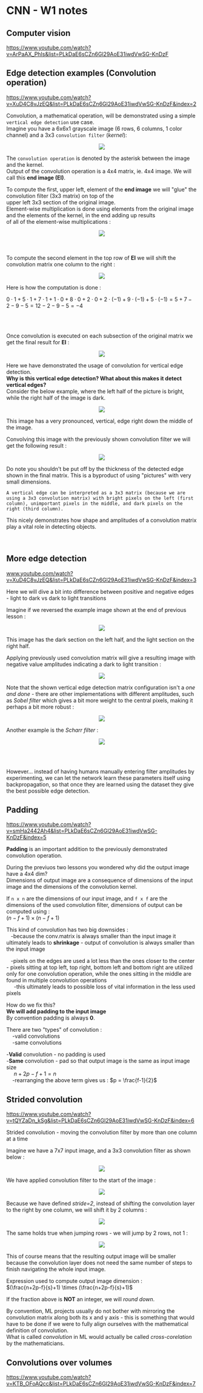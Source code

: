 # CNN - W1 notes  
## Computer vision
https://www.youtube.com/watch?v=ArPaAX_PhIs&list=PLkDaE6sCZn6Gl29AoE31iwdVwSG-KnDzF  
  
## Edge detection examples (Convolution operation)  
https://www.youtube.com/watch?v=XuD4C8vJzEQ&list=PLkDaE6sCZn6Gl29AoE31iwdVwSG-KnDzF&index=2  
  
Convolution, a mathematical operation, will be demonstrated using a simple `vertical edge detection` use case.  
Imagine you have a 6x6x1 grayscale image (6 rows, 6 columns, 1 color channel) and a 3x3 `convolution filter` (*kernel*): 
<p style="text-align: center">
    <img src="../screenshots/Image_and_convolution_filter.png"/>
</p>  
  
The `convolution operation` is denoted by the asterisk between the image and the kernel.  
Output of the convolution operation is a 4x4 matrix, ie. 4x4 image. We will call this **end image (EI)**.
  
To compute the first, upper left, element of the **end image** we will "glue" the convolution filter (3x3 matrix) on top of the  
upper left 3x3 section of the original image.  
Element-wise multiplication is done using elements from the original image and the elements of the kernel, in the end adding up results  
of all of the element-wise multiplications :  
<p style="text-align: center">
    <img src="../screenshots/ApplyingConvolution_example1.png"/>
</p>  
  
<br></br>
To compute the second element in the top row of **EI** we will shift the convolution matrix one column to the right :  
<p style="text-align: center">
    <img src="../screenshots/MovingTheConvolutionKernel.png"/>
</p>  
Here is how the computation is done :  
  
$0 \cdot 1 + 5 \cdot 1 + 7 \cdot 1 + 1 \cdot 0 + 8 \cdot 0 + 2 \cdot 0 + 2 \cdot (-1) + 9 \cdot (-1) + 5 \cdot (-1) = 5 + 7 - 2 - 9 - 5 = 12 - 2 - 9 - 5 = -4$  
  
<br></br>  

Once convolution is executed on each subsection of the original matrix we get the final result for **EI** :  
<p style="text-align: center">
    <img src="../screenshots/ConvolutionEndResult.png"/>
</p>  
  
Here we have demonstrated the usage of convolution for vertical edge detection.  
**Why is this vertical edge detection? What about this makes it detect vertical edges?**  
Consider the below example, where the left half of the picture is bright, while the right half of the image is dark.  
<p style="text-align: center">
    <img src="../screenshots/VerticalEdgeDetection_simpleImage.png"/>
</p>  
This image has a very pronounced, vertical, edge right down the middle of the image.  
  
Convolving this image with the previously shown convolution filter we will get the following result :  
<p style="text-align: center">
    <img src="../screenshots/HowVerticalEdgeDetetionWorks.png"/>
</p>  
Do note you shouldn't be put off by the thickness of the detected edge shown in the final matrix.  
This is a byproduct of using "pictures" with very small dimensions.  
  
```
A vertical edge can be interpreted as a 3x3 matrix (because we are using a 3x3 convolution matrix) with bright pixels on the left (first column), unimportant pixels in the middle, and dark pixels on the right (third column).
```
This nicely demonstrates how shape and amplitudes of a convolution matrix play a vital role in detecting objects.  
<br></br>  
  
## More edge detection  
www.youtube.com/watch?v=XuD4C8vJzEQ&list=PLkDaE6sCZn6Gl29AoE31iwdVwSG-KnDzF&index=3  
  
Here we will dive a bit into difference between positive and negative edges - light to dark vs dark to light transitions  
  
Imagine if we reversed the example image shown at the end of previous lesson :  
<p style="text-align: center">
    <img src="../screenshots/ReversedExampleImage_verticalEdge.png"/>
</p>  
This image has the dark section on the left half, and the light section on the right half.  
  
Applying previously used convolution matrix will give a resulting image with negative value amplitudes indicating a dark to light transition :  
<p style="text-align: center">
    <img src="../screenshots/DarkToLightTransition_verticalEdge.png"/>
</p>  
  
Note that the shown vertical edge detection matrix configuration isn't a *one and done* - there are other implementations with different amplitudes, such as *Sobel filter* which gives a bit more weight to the central pixels, making it perhaps a bit more robust :  
<p style="text-align: center">
    <img src="../screenshots/SobelFilterMatrix.png"/>
</p>  
  
Another example is the *Scharr filter* :  
<p style="text-align: center">
    <img src="../screenshots/ScharrFilter.png"/>
</p>  
  
<br></br>  
  
However... instead of having humans manually entering filter amplitudes by experimenting, we can let the network learn these parameters itself using backpropagation, so that once they are learned using the dataset they give the best possible edge detection.  
  
## Padding  
https://www.youtube.com/watch?v=smHa2442Ah4&list=PLkDaE6sCZn6Gl29AoE31iwdVwSG-KnDzF&index=5  
  
**Padding** is an important addition to the previously demonstrated convolution operation.  
  
During the previuos two lessons you wondered why did the output image have a 4x4 dim?  
Dimensions of output image are a consequence of dimensions of the input image and the dimensions of the convolution kernel.  
  
If `n x n` are the dimensions of our input image, and `f x f` are the dimensions of the used convolution filter, dimensions of output can be computed using :  
$(n-f+1) \times (n-f+1)$  
  
This kind of convolution has two big downsides :  
&nbsp;&nbsp;&nbsp;-because the conv.matrix is always smaller than the input image it ultimately leads to **shrinkage** - output of convolution is always smaller than the input image  
  
&nbsp;&nbsp;&nbsp;-pixels on the edges are used a lot less than the ones closer to the center - pixels sitting at top left, top right, bottom left and bottom right are utilized only for one convolution operation, while the ones sitting in the middle are found in multiple convolution operations  
&nbsp;&nbsp;&nbsp;&nbsp;&nbsp;-this ultimately leads to possible loss of vital information in the less used pixels  
  
How do we fix this?  
**We will add padding to the input image**  
By convention padding is always **0**.  
  
There are two "types" of convolution :  
&nbsp;&nbsp;&nbsp;&nbsp;-valid convolutions  
&nbsp;&nbsp;&nbsp;&nbsp;-same convolutions  
  
-**Valid** convolution - no padding is used  
-**Same** convolution - pad so that output image is the same as input image size  
&nbsp;&nbsp;&nbsp;&nbsp; $n+2p-f+1 = n$  
&nbsp;&nbsp;&nbsp;&nbsp;-rearranging the above term gives us : $p = \frac{f-1}{2}$  
  
## Strided convolution  
https://www.youtube.com/watch?v=tQYZaDn_kSg&list=PLkDaE6sCZn6Gl29AoE31iwdVwSG-KnDzF&index=6  
  
Strided convolution - moving the convolution filter by more than one column at a time  
  
Imagine we have a 7x7 input image, and a 3x3 convolution filter as shown below :  
<p style="text-align: center">
    <img src="../screenshots/StridedConvolution_1.png"/>
</p>  
  
We have applied convolution filter to the start of the image :  
<p style="text-align: center">
    <img src="../screenshots/StrideConvolution_2.png"/>
</p>  
  
Because we have defined *stride=2*, instead of shifting the convolution layer to the right by one column, we will shift it by 2 columns :  
<p style="text-align: center">
    <img src="../screenshots/StrideConvolution_3.png"/>
</p>  
  
The same holds true when jumping rows - we will jump by 2 rows, not 1 :  
<p style="text-align: center">
    <img src="../screenshots/StrideConvolution_4.png"/>
</p>  
This of course means that the resulting output image will be smaller because the convolution layer does not need the same number of steps to finish navigating the whole input image.  
  
Expression used to compute output image dimension :  
$(\frac{n+2p-f}{s}+1) \times (\frac{n+2p-f}{s}+1)$  
  
If the fraction above is **NOT** an integer, we will *round down*.  
  
By convention, ML projects usually do not bother with mirroring the convolution matrix along both its x and y axis - this is something that would have to be done if we were to fully align ourselves with the mathematical definition of convolution.  
What is called *convolution* in ML would actually be called *cross-corelation* by the mathematicians.  
  
## Convolutions over volumes  
https://www.youtube.com/watch?v=KTB_OFoAQcc&list=PLkDaE6sCZn6Gl29AoE31iwdVwSG-KnDzF&index=7  
  

